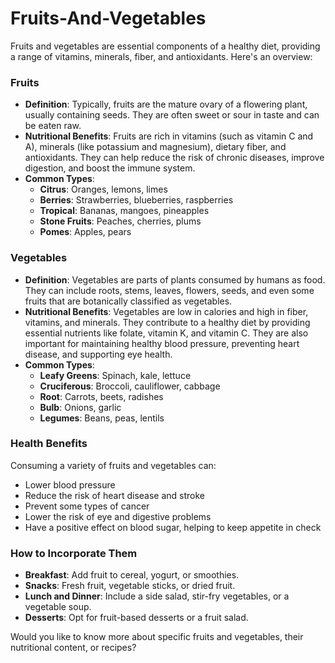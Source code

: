 # Fruits-And-Vegetables


Fruits and vegetables are essential components of a healthy diet, providing a range of vitamins, minerals, fiber, and antioxidants. Here's an overview:

### Fruits
- **Definition**: Typically, fruits are the mature ovary of a flowering plant, usually containing seeds. They are often sweet or sour in taste and can be eaten raw.
- **Nutritional Benefits**: Fruits are rich in vitamins (such as vitamin C and A), minerals (like potassium and magnesium), dietary fiber, and antioxidants. They can help reduce the risk of chronic diseases, improve digestion, and boost the immune system.
- **Common Types**:
  - **Citrus**: Oranges, lemons, limes
  - **Berries**: Strawberries, blueberries, raspberries
  - **Tropical**: Bananas, mangoes, pineapples
  - **Stone Fruits**: Peaches, cherries, plums
  - **Pomes**: Apples, pears

### Vegetables
- **Definition**: Vegetables are parts of plants consumed by humans as food. They can include roots, stems, leaves, flowers, seeds, and even some fruits that are botanically classified as vegetables.
- **Nutritional Benefits**: Vegetables are low in calories and high in fiber, vitamins, and minerals. They contribute to a healthy diet by providing essential nutrients like folate, vitamin K, and vitamin C. They are also important for maintaining healthy blood pressure, preventing heart disease, and supporting eye health.
- **Common Types**:
  - **Leafy Greens**: Spinach, kale, lettuce
  - **Cruciferous**: Broccoli, cauliflower, cabbage
  - **Root**: Carrots, beets, radishes
  - **Bulb**: Onions, garlic
  - **Legumes**: Beans, peas, lentils
 


### Health Benefits
Consuming a variety of fruits and vegetables can:
- Lower blood pressure
- Reduce the risk of heart disease and stroke
- Prevent some types of cancer
- Lower the risk of eye and digestive problems
- Have a positive effect on blood sugar, helping to keep appetite in check

### How to Incorporate Them
- **Breakfast**: Add fruit to cereal, yogurt, or smoothies.
- **Snacks**: Fresh fruit, vegetable sticks, or dried fruit.
- **Lunch and Dinner**: Include a side salad, stir-fry vegetables, or a vegetable soup.
- **Desserts**: Opt for fruit-based desserts or a fruit salad.

Would you like to know more about specific fruits and vegetables, their nutritional content, or recipes?

